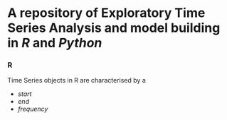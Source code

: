 # A repository of Exploratory Time Series Analysis and model building in *R* and *Python* 

### R

Time Series objects in R are characterised by a 
* *start*
* *end*
* *frequency*
